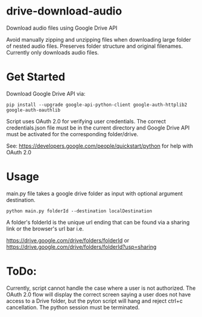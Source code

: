 # drive-download-audio
Download audio files using Google Drive API

Avoid manually zipping and unzipping files when downloading large folder of nested audio files.
Preserves folder structure and original filenames. Currently only downloads audio files.

# Get Started
Download Google Drive API via:
```
pip install --upgrade google-api-python-client google-auth-httplib2 google-auth-oauthlib
```

Script uses OAuth 2.0 for verifying user credentials. The correct credentials.json file must be in the current directory and Google Drive API must be activated for the corresponding folder/drive.

See: https://developers.google.com/people/quickstart/python for help with OAuth 2.0


# Usage
main.py file takes a google drive folder as input with optional argument destination.
```
python main.py folderId --destination localDestination
```
A folder's folderId is the unique url ending that can be found via a sharing link or the browser's url bar i.e.


https://drive.google.com/drive/folders/folderId or https://drive.google.com/drive/folders/folderId?usp=sharing

# ToDo:
Currently, script cannot handle the case where a user is not authorized. The OAuth 2.0 flow will display the correct screen saying a user does not have access to a Drive folder, but the pyton script will hang and reject ctrl+c cancellation. The python session must be terminated.
